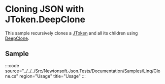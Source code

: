 ﻿# Cloning JSON with JToken.DeepClone

This sample recursively clones a [JToken](/api/newtonsoft/json/linq/jtoken/) and all its children using [DeepClone](/api/newtonsoft/json/linq/jtoken/#method-deepclone).

## Sample

:::code source="../../../Src/Newtonsoft.Json.Tests/Documentation/Samples/Linq/Clone.cs" region="Usage" title="Usage" :::
